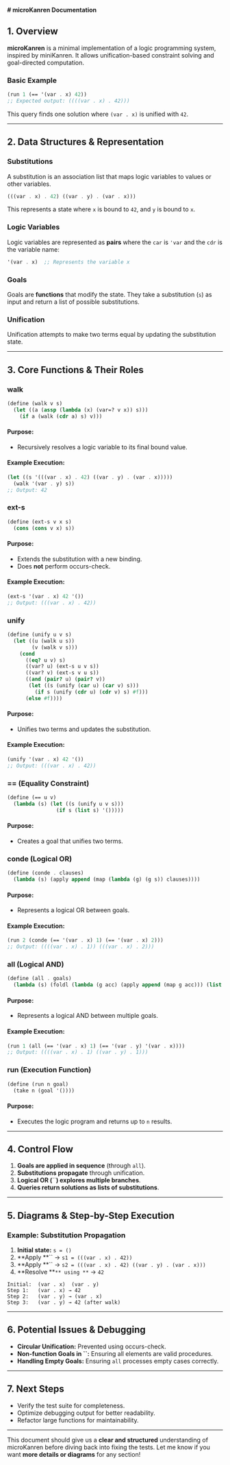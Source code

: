 **# microKanren Documentation**

## **1. Overview**

**microKanren** is a minimal implementation of a logic programming system, inspired by miniKanren. It allows unification-based constraint solving and goal-directed computation.

### **Basic Example**

```scheme
(run 1 (== '(var . x) 42))
;; Expected output: ((((var . x) . 42)))
```

This query finds one solution where `(var . x)` is unified with `42`.

---

## **2. Data Structures & Representation**

### **Substitutions**

A substitution is an association list that maps logic variables to values or other variables.

```scheme
(((var . x) . 42) ((var . y) . (var . x)))
```

This represents a state where `x` is bound to `42`, and `y` is bound to `x`.

### **Logic Variables**

Logic variables are represented as **pairs** where the `car` is `'var` and the `cdr` is the variable name:

```scheme
'(var . x)  ;; Represents the variable x
```

### **Goals**

Goals are **functions** that modify the state. They take a substitution (`s`) as input and return a list of possible substitutions.

### **Unification**

Unification attempts to make two terms equal by updating the substitution state.

---

## **3. Core Functions & Their Roles**

### **walk**

```scheme
(define (walk v s)
  (let ((a (assp (lambda (x) (var=? v x)) s)))
    (if a (walk (cdr a) s) v)))
```

#### **Purpose:**

- Recursively resolves a logic variable to its final bound value.

#### **Example Execution:**

```scheme
(let ((s '(((var . x) . 42) ((var . y) . (var . x)))))
  (walk '(var . y) s))
;; Output: 42
```

### **ext-s**

```scheme
(define (ext-s v x s)
  (cons (cons v x) s))
```

#### **Purpose:**

- Extends the substitution with a new binding.
- Does **not** perform occurs-check.

#### **Example Execution:**

```scheme
(ext-s '(var . x) 42 '())
;; Output: (((var . x) . 42))
```

### **unify**

```scheme
(define (unify u v s)
  (let ((u (walk u s))
        (v (walk v s)))
    (cond
      ((eq? u v) s)
      ((var? u) (ext-s u v s))
      ((var? v) (ext-s v u s))
      ((and (pair? u) (pair? v))
       (let ((s (unify (car u) (car v) s)))
         (if s (unify (cdr u) (cdr v) s) #f)))
      (else #f))))
```

#### **Purpose:**

- Unifies two terms and updates the substitution.

#### **Example Execution:**

```scheme
(unify '(var . x) 42 '())
;; Output: (((var . x) . 42))
```

### **== (Equality Constraint)**

```scheme
(define (== u v)
  (lambda (s) (let ((s (unify u v s)))
                (if s (list s) '()))))
```

#### **Purpose:**

- Creates a goal that unifies two terms.

### **conde (Logical OR)**

```scheme
(define (conde . clauses)
  (lambda (s) (apply append (map (lambda (g) (g s)) clauses))))
```

#### **Purpose:**

- Represents a logical OR between goals.

#### **Example Execution:**

```scheme
(run 2 (conde (== '(var . x) 1) (== '(var . x) 2)))
;; Output: ((((var . x) . 1)) (((var . x) . 2)))
```

### **all (Logical AND)**

```scheme
(define (all . goals)
  (lambda (s) (foldl (lambda (g acc) (apply append (map g acc))) (list s) goals)))
```

#### **Purpose:**

- Represents a logical AND between multiple goals.

#### **Example Execution:**

```scheme
(run 1 (all (== '(var . x) 1) (== '(var . y) '(var . x))))
;; Output: ((((var . x) . 1) ((var . y) . 1)))
```

### **run (Execution Function)**

```scheme
(define (run n goal)
  (take n (goal '())))
```

#### **Purpose:**

- Executes the logic program and returns up to `n` results.

---

## **4. Control Flow**

1. **Goals are applied in sequence** (through `all`).
2. **Substitutions propagate** through unification.
3. **Logical OR (**\`\`**) explores multiple branches**.
4. **Queries return solutions as lists of substitutions**.

---

## **5. Diagrams & Step-by-Step Execution**

### **Example: Substitution Propagation**

1. **Initial state:** `s = ()`
2. \*\*Apply \*\*\`\` → `s1 = (((var . x) . 42))`
3. \*\*Apply \*\*\`\` → `s2 = (((var . x) . 42) ((var . y) . (var . x)))`
4. \*\*Resolve \*\*`** using **` → `42`

```
Initial:  (var . x)  (var . y)
Step 1:   (var . x) → 42
Step 2:   (var . y) → (var . x)
Step 3:   (var . y) → 42 (after walk)
```

---

## **6. Potential Issues & Debugging**

- **Circular Unification:** Prevented using occurs-check.
- **Non-function Goals in ****\`\`****:** Ensuring all elements are valid procedures.
- **Handling Empty Goals:** Ensuring `all` processes empty cases correctly.

---

## **7. Next Steps**

- Verify the test suite for completeness.
- Optimize debugging output for better readability.
- Refactor large functions for maintainability.

---

This document should give us a **clear and structured** understanding of microKanren before diving back into fixing the tests. Let me know if you want **more details or diagrams** for any section!


